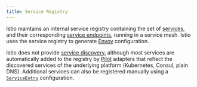 ```yaml
---
title: Service Registry
---
```


Istio maintains an internal service registry containing the set of [services](#service),
and their corresponding [service endpoints](#service-endpoint), running in a service mesh.
Istio uses the service registry to generate [Envoy](#envoy) configuration.

Istio does not provide [service discovery](https://en.wikipedia.org/wiki/Service_discovery),
although most services are automatically added to the registry by [Pilot](#mixer)
adapters that reflect the discovered services of the underlying platform (Kubernetes, Consul, plain DNS).
Additional services can also be registered manually using a
[`ServiceEntry`](/docs/concepts/traffic-management/#service-entries) configuration.
